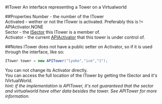 #ITower
An interface representing a Tower on a Virtualworld

##Properties
Number - the number of the ITower  
Activated - wether or not the ITower is activated. Preferably this is != APIActivator.NONE  
Sector - the [ISector](./ISector.md) this ITower is a member of.  
Activator - the current [APIActivator](../../VirtualStructures/APIActivator.md) that this tower is under control of.

##Notes
ITower does not have a public setter on Activator, so if it is used through the interface,
like so:
```csharp
ITower tower = new APITower("lyoko","ice","1");
```
You can not change its Activator directly.  
You can access the full location of the ITower by getting the ISector and it's IVirtualWorld.  
*hint: if the implementation is APITower, it's not guaranteed that the sector and virtualworld have other data besides the tower.
See APITower for more information.*

